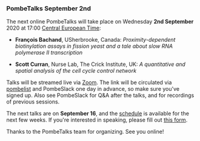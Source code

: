 ### PombeTalks September 2nd
<!-- newsfeed_thumbnail: PombeTalks32px.png -->

The next online PombeTalks will take place on Wednesday **2nd September**
2020 at 17:00 [Central European
Time](https://greenwichmeantime.com/time-zone/europe/european-union/central-european-time/):


- **François Bachand**, USherbrooke, Canada: *Proximity-dependent biotinylation assays in fission yeast and a tale about slow RNA polymerase II transcription*

- **Scott Curran**, Nurse Lab, The Crick Institute, UK: *A quantitative and spatial analysis of the cell cycle control network*

Talks will be streamed live via [Zoom](https://zoom.us/). The link
will be circulated via
[pombelist](https://lists.cam.ac.uk/mailman/listinfo/ucam-pombelist)
and PombeSlack one day in advance, so make sure you've signed up. Also
see PombeSlack for Q&A after the talks, and for recordings of previous
sessions.

The next talks are on **September 16**, and the [schedule](https://researchseminars.org/seminar/pombeTalks) is
available for the next few weeks. If you're interested in speaking, please fill out [this
form](https://docs.google.com/forms/d/e/1FAIpQLSdjnkJfadUwM2eKIBJBQXeLt3aOfzrQEb3D8lvNym1g93DIRQ/viewform).

Thanks to the PombeTalks team for organizing. See you online!


